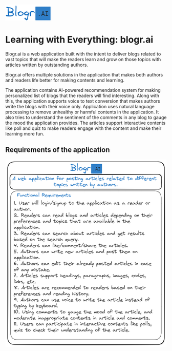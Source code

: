 ![](./logo.png)

# Learning with Everything: blogr.ai

Blogr.ai is a web application built with the intent to deliver blogs related to vast topics that will make the readers learn and grow on those topics with articles written by outstanding authors.

Blogr.ai offers multiple solutions in the application that makes both authors and readers life better for making contents and learning.

The application contains AI-powered recommendation system for making personalized list of blogs that the readers will find interesting. Along with this, the application supports voice to text conversion that makes authors write the blogs with their voice only. Application uses natural language processing to remove unhealthy or harmful contents in the application. It also tries to understand the sentiment of the comments in any blog to gauge the mood the application provides. The articles support interactive contents like poll and quiz to make readers engage with the content and make their learning more fun.

## Requirements of the application

![](./requirements.png)